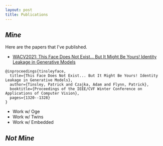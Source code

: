 ```yaml
---
layout: post
title: Publications
---
```


## *Mine*

Here are the papers that I've published.

* [WACV2021: This Face Does Not Exist... But It Might Be Yours! Identity Leakage in Generative Models](https://openaccess.thecvf.com/content/WACV2021/html/Tinsley_This_Face_Does_Not_Exist..._But_It_Might_Be_Yours_WACV_2021_paper.html)

```
@inproceedings{tinsleyface,
  title={This Face Does Not Exist... But It Might Be Yours! Identity Leakage in Generative Models},
  author={Tinsley, Patrick and Czajka, Adam and Flynn, Patrick},
  booktitle={Proceedings of the IEEE/CVF Winter Conference on Applications of Computer Vision},
  pages={1320--1328}
}
```

* Work w/ Oge
* Work w/ Twins
* Work w/ Embedded

## *Not Mine*